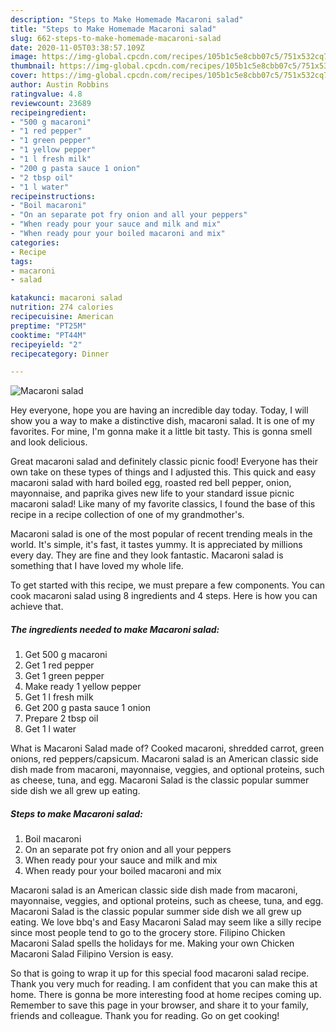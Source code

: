 ```yaml
---
description: "Steps to Make Homemade Macaroni salad"
title: "Steps to Make Homemade Macaroni salad"
slug: 662-steps-to-make-homemade-macaroni-salad
date: 2020-11-05T03:38:57.109Z
image: https://img-global.cpcdn.com/recipes/105b1c5e8cbb07c5/751x532cq70/macaroni-salad-recipe-main-photo.jpg
thumbnail: https://img-global.cpcdn.com/recipes/105b1c5e8cbb07c5/751x532cq70/macaroni-salad-recipe-main-photo.jpg
cover: https://img-global.cpcdn.com/recipes/105b1c5e8cbb07c5/751x532cq70/macaroni-salad-recipe-main-photo.jpg
author: Austin Robbins
ratingvalue: 4.8
reviewcount: 23689
recipeingredient:
- "500 g macaroni"
- "1 red pepper"
- "1 green pepper"
- "1 yellow pepper"
- "1 l fresh milk"
- "200 g pasta sauce 1 onion"
- "2 tbsp oil"
- "1 l water"
recipeinstructions:
- "Boil macaroni"
- "On an separate pot fry onion and all your peppers"
- "When ready pour your sauce and milk and mix"
- "When ready pour your boiled macaroni and mix"
categories:
- Recipe
tags:
- macaroni
- salad

katakunci: macaroni salad 
nutrition: 274 calories
recipecuisine: American
preptime: "PT25M"
cooktime: "PT44M"
recipeyield: "2"
recipecategory: Dinner

---
```



![Macaroni salad](https://img-global.cpcdn.com/recipes/105b1c5e8cbb07c5/751x532cq70/macaroni-salad-recipe-main-photo.jpg)

Hey everyone, hope you are having an incredible day today. Today, I will show you a way to make a distinctive dish, macaroni salad. It is one of my favorites. For mine, I'm gonna make it a little bit tasty. This is gonna smell and look delicious.

Great macaroni salad and definitely classic picnic food! Everyone has their own take on these types of things and I adjusted this. This quick and easy macaroni salad with hard boiled egg, roasted red bell pepper, onion, mayonnaise, and paprika gives new life to your standard issue picnic macaroni salad! Like many of my favorite classics, I found the base of this recipe in a recipe collection of one of my grandmother&#39;s.

Macaroni salad is one of the most popular of recent trending meals in the world. It's simple, it's fast, it tastes yummy. It is appreciated by millions every day. They are fine and they look fantastic. Macaroni salad is something that I have loved my whole life.


To get started with this recipe, we must prepare a few components. You can cook macaroni salad using 8 ingredients and 4 steps. Here is how you can achieve that.

<!--inarticleads1-->

##### The ingredients needed to make Macaroni salad:

1. Get 500 g macaroni
1. Get 1 red pepper
1. Get 1 green pepper
1. Make ready 1 yellow pepper
1. Get 1 l fresh milk
1. Get 200 g pasta sauce 1 onion
1. Prepare 2 tbsp oil
1. Get 1 l water


What is Macaroni Salad made of? Cooked macaroni, shredded carrot, green onions, red peppers/capsicum. Macaroni salad is an American classic side dish made from macaroni, mayonnaise, veggies, and optional proteins, such as cheese, tuna, and egg. Macaroni Salad is the classic popular summer side dish we all grew up eating. 

<!--inarticleads2-->

##### Steps to make Macaroni salad:

1. Boil macaroni
1. On an separate pot fry onion and all your peppers
1. When ready pour your sauce and milk and mix
1. When ready pour your boiled macaroni and mix


Macaroni salad is an American classic side dish made from macaroni, mayonnaise, veggies, and optional proteins, such as cheese, tuna, and egg. Macaroni Salad is the classic popular summer side dish we all grew up eating. We love bbq&#39;s and Easy Macaroni Salad may seem like a silly recipe since most people tend to go to the grocery store. Filipino Chicken Macaroni Salad spells the holidays for me. Making your own Chicken Macaroni Salad Filipino Version is easy. 

So that is going to wrap it up for this special food macaroni salad recipe. Thank you very much for reading. I am confident that you can make this at home. There is gonna be more interesting food at home recipes coming up. Remember to save this page in your browser, and share it to your family, friends and colleague. Thank you for reading. Go on get cooking!
